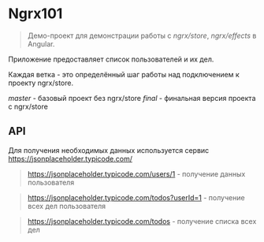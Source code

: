 # Ngrx101

> Демо-проект для демонстрации работы с *ngrx/store*, *ngrx/effects* в Angular. 

Приложение предоставляет список пользователей и их дел.

Каждая ветка - это определённый шаг работы над подключением к проекту ngrx/store.

*master* - базовый проект без ngrx/store
*final* - финальная версия проекта с ngrx/store

## API

Для получения необходимых данных используется сервис https://jsonplaceholder.typicode.com/

> https://jsonplaceholder.typicode.com/users/1 - получение данных пользователя

> https://jsonplaceholder.typicode.com/todos?userId=1 - получение всех дел пользователя

> https://jsonplaceholder.typicode.com/todos - получение списка всех дел


